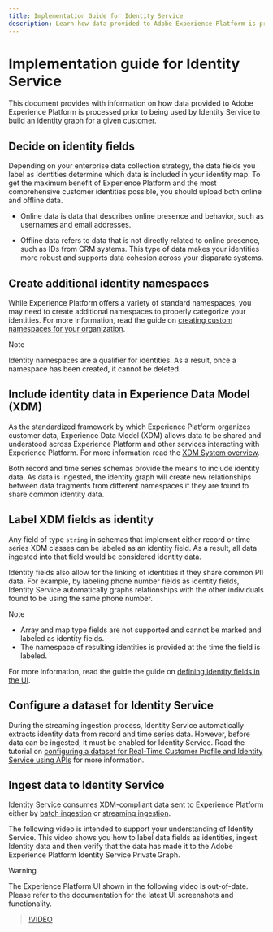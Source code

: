 ```yaml
---
title: Implementation Guide for Identity Service
description: Learn how data provided to Adobe Experience Platform is processed prior to being used by Identity Service to build identity graphs.
---
```

# Implementation guide for Identity Service

This document provides with information on how data provided to Adobe Experience Platform is processed prior to being used by Identity Service to build an identity graph for a given customer.

## Decide on identity fields

Depending on your enterprise data collection strategy, the data fields you label as identities determine which data is included in your identity map. To get the maximum benefit of Experience Platform and the most comprehensive customer identities possible, you should upload both online and offline data.

* Online data is data that describes online presence and behavior, such as usernames and email addresses.

* Offline data refers to data that is not directly related to online presence, such as IDs from CRM systems. This type of data makes your identities more robust and supports data cohesion across your disparate systems.

## Create additional identity namespaces

While Experience Platform offers a variety of standard namespaces, you may need to create additional namespaces to properly categorize your identities. For more information, read the guide on [creating custom namespaces for your organization](./features/namespaces.md).

>[!NOTE]
>
>Identity namespaces are a qualifier for identities. As a result, once a namespace has been created, it cannot be deleted.

## Include identity data in Experience Data Model (XDM)

As the standardized framework by which Experience Platform organizes customer data, Experience Data Model (XDM) allows data to be shared and understood across Experience Platform and other services interacting with Experience Platform. For more information read the [XDM System overview](../xdm/home.md).

Both record and time series schemas provide the means to include identity data. As data is ingested, the identity graph will create new relationships between data fragments from different namespaces if they are found to share common identity data.

## Label XDM fields as identity

Any field of type `string` in schemas that implement either record or time series XDM classes can be labeled as an identity field. As a result, all data ingested into that field would be considered identity data. 

Identity fields also allow for the linking of identities if they share common PII data.
For example, by labeling phone number fields as identity fields, Identity Service automatically graphs relationships with the other individuals found to be using the same phone number.

>[!NOTE]
>
>* Array and map type fields are not supported and cannot be marked and labeled as identity fields.
>* The namespace of resulting identities is provided at the time the field is labeled.

For more information, read the guide the guide on [defining identity fields in the UI](../xdm/ui/fields/identity.md).

## Configure a dataset for Identity Service

During the streaming ingestion process, Identity Service automatically extracts identity data from record and time series data. However, before data can be ingested, it must be enabled for Identity Service. Read the tutorial on  [configuring a dataset for Real-Time Customer Profile and Identity Service using APIs](../profile/tutorials/dataset-configuration.md) for more information.

## Ingest data to Identity Service

Identity Service consumes XDM-compliant data sent to Experience Platform either by [batch ingestion](../ingestion/batch-ingestion/overview.md) or [streaming ingestion](../ingestion/streaming-ingestion/overview.md).

The following video is intended to support your understanding of Identity Service. This video shows you how to label data fields as identities, ingest Identity data and then verify that the data has made it to the Adobe Experience Platform Identity Service Private Graph. 

>[!WARNING]
>
>The Experience Platform UI shown in the following video is out-of-date. Please refer to the documentation for the latest UI screenshots and functionality.

>[!VIDEO](https://video.tv.adobe.com/v/28167?quality=12&learn=on)